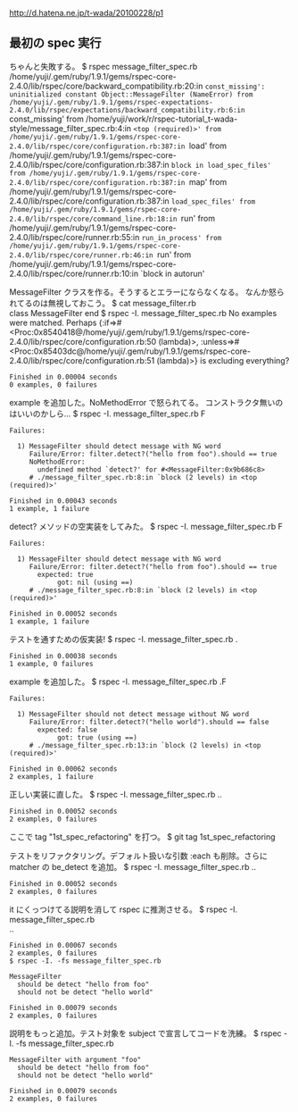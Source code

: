 http://d.hatena.ne.jp/t-wada/20100228/p1

最初の spec 実行
----------------
ちゃんと失敗する。
    $ rspec message_filter_spec.rb
    /home/yuji/.gem/ruby/1.9.1/gems/rspec-core-2.4.0/lib/rspec/core/backward_compatibility.rb:20:in `const_missing': uninitialized constant Object::MessageFilter (NameError)
            from /home/yuji/.gem/ruby/1.9.1/gems/rspec-expectations-2.4.0/lib/rspec/expectations/backward_compatibility.rb:6:in `const_missing'
            from /home/yuji/work/r/rspec-tutorial_t-wada-style/message_filter_spec.rb:4:in `<top (required)>'
            from /home/yuji/.gem/ruby/1.9.1/gems/rspec-core-2.4.0/lib/rspec/core/configuration.rb:387:in `load'
            from /home/yuji/.gem/ruby/1.9.1/gems/rspec-core-2.4.0/lib/rspec/core/configuration.rb:387:in `block in load_spec_files'
            from /home/yuji/.gem/ruby/1.9.1/gems/rspec-core-2.4.0/lib/rspec/core/configuration.rb:387:in `map'
            from /home/yuji/.gem/ruby/1.9.1/gems/rspec-core-2.4.0/lib/rspec/core/configuration.rb:387:in `load_spec_files'
            from /home/yuji/.gem/ruby/1.9.1/gems/rspec-core-2.4.0/lib/rspec/core/command_line.rb:18:in `run'
            from /home/yuji/.gem/ruby/1.9.1/gems/rspec-core-2.4.0/lib/rspec/core/runner.rb:55:in `run_in_process'
            from /home/yuji/.gem/ruby/1.9.1/gems/rspec-core-2.4.0/lib/rspec/core/runner.rb:46:in `run'
            from /home/yuji/.gem/ruby/1.9.1/gems/rspec-core-2.4.0/lib/rspec/core/runner.rb:10:in `block in autorun'

MessageFilter クラスを作る。そうするとエラーにならなくなる。
なんか怒られてるのは無視しておこう。
    $ cat message_filter.rb                             
    class MessageFilter
    end
    $ rspec -I. message_filter_spec.rb
    No examples were matched. Perhaps {:if=>#<Proc:0x8540418@/home/yuji/.gem/ruby/1.9.1/gems/rspec-core-2.4.0/lib/rspec/core/configuration.rb:50 (lambda)>, :unless=>#<Proc:0x85403dc@/home/yuji/.gem/ruby/1.9.1/gems/rspec-core-2.4.0/lib/rspec/core/configuration.rb:51 (lambda)>} is excluding everything?
    
    
    Finished in 0.00004 seconds
    0 examples, 0 failures

example を追加した。NoMethodError で怒られてる。
コンストラクタ無いのはいいのかしら...
    $ rspec -I. message_filter_spec.rb
    F
    
    Failures:
    
      1) MessageFilter should detect message with NG word
         Failure/Error: filter.detect?("hello from foo").should == true
         NoMethodError:
           undefined method `detect?' for #<MessageFilter:0x9b686c8>
         # ./message_filter_spec.rb:8:in `block (2 levels) in <top (required)>'
    
    Finished in 0.00043 seconds
    1 example, 1 failure

detect? メソッドの空実装をしてみた。
    $ rspec -I. message_filter_spec.rb
    F
    
    Failures:
    
      1) MessageFilter should detect message with NG word
         Failure/Error: filter.detect?("hello from foo").should == true
           expected: true
                got: nil (using ==)
         # ./message_filter_spec.rb:8:in `block (2 levels) in <top (required)>'
    
    Finished in 0.00052 seconds
    1 example, 1 failure

テストを通すための仮実装!
    $ rspec -I. message_filter_spec.rb
    .
    
    Finished in 0.00038 seconds
    1 example, 0 failures

example を追加した。
    $ rspec -I. message_filter_spec.rb
    .F
    
    Failures:
    
      1) MessageFilter should not detect message without NG word
         Failure/Error: filter.detect?("hello world").should == false
           expected: false
                got: true (using ==)
         # ./message_filter_spec.rb:13:in `block (2 levels) in <top (required)>'
    
    Finished in 0.00062 seconds
    2 examples, 1 failure

正しい実装に直した。
    $ rspec -I. message_filter_spec.rb
    ..
    
    Finished in 0.00052 seconds
    2 examples, 0 failures

ここで tag "1st_spec_refactoring" を打つ。
    $ git tag
    1st_spec_refactoring

テストをリファクタリング。デフォルト扱いな引数 :each も削除。さらに matcher の be_detect を追加。
    $ rspec -I. message_filter_spec.rb
    ..
    
    Finished in 0.00052 seconds
    2 examples, 0 failures

it にくっつけてる説明を消して rspec に推測させる。
    $ rspec -I. message_filter_spec.rb    
    ..
    
    Finished in 0.00067 seconds
    2 examples, 0 failures
    $ rspec -I. -fs message_filter_spec.rb
    
    MessageFilter
      should be detect "hello from foo"
      should not be detect "hello world"
    
    Finished in 0.00079 seconds
    2 examples, 0 failures

説明をもっと追加。テスト対象を subject で宣言してコードを洗練。
    $ rspec -I. -fs message_filter_spec.rb                                 
    
    MessageFilter with argument "foo"
      should be detect "hello from foo"
      should not be detect "hello world"
    
    Finished in 0.00079 seconds
    2 examples, 0 failures
